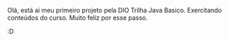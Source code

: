Olá, está ai meu primeiro projeto pela DIO Trilha Java Basico. 
Exercitando conteúdos do curso.
Muito feliz por esse passo.

:D

